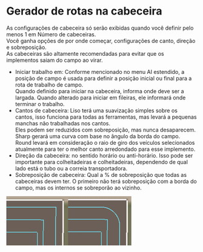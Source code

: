 # Gerador de rotas na cabeceira  
As configurações de cabeceira só serão exibidas quando você definir pelo menos 1 em Número de cabeceiras.  
Você ganha opções de por onde começar, configurações de canto, direção e sobreposição.  
As cabeceiras são altamente recomendadas para evitar que os implementos saiam do campo ao virar.  


  
- Iniciar trabalho em: Conforme mencionado no menu AI estendido, a posição de campo é usada para definir a posição inicial ou final para a rota de trabalho de campo.  
Quando definido para iniciar na cabeceira, informa onde deve ser a largada. Quando alterado para iniciar em fileiras, ele informará onde terminar o trabalho.  
- Cantos de cabeceira: Liso terá uma suavização simples sobre os cantos, isso funciona para todas as ferramentas, mas levará a pequenas manchas não trabalhadas nos cantos.  
Eles podem ser reduzidos com sobreposição, mas nunca desaparecem. Sharp gerará uma curva com base no ângulo da borda do campo.  
Round levará em consideração o raio de giro dos veículos selecionados atualmente para ter o melhor canto arredondado para esse implemento.  
- Direção da cabeceira: no sentido horário ou anti-horário. Isso pode ser importante para colheitadeiras e colheitadeiras, dependendo de qual lado está o tubo ou a correia transportadora.  
- Sobreposição de cabeceira: Qual a % de sobreposição que todas as cabeceiras devem ter. O primeiro não terá sobreposição com a borda do campo, mas os internos se sobreporão ao vizinho.  


![Image](../assets/images/sharproundcorner_0_0_330_130.png)

